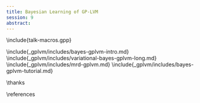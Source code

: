 ```yaml
---
title: Bayesian Learning of GP-LVM
session: 9
abstract:
---
```


\include{talk-macros.gpp}

\include{_gplvm/includes/bayes-gplvm-intro.md}
\include{_gplvm/includes/variational-bayes-gplvm-long.md}
\include{_gplvm/includes/mrd-gplvm.md}
\include{_gplvm/includes/bayes-gplvm-tutorial.md}

\thanks

\references
